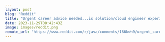 ```yaml
---
layout: post
blog: "Reddit"
title: "Urgent career advice needed...is solution/cloud engineer experience really bad for my career?"
date: 2023-11-29T08:42:43Z
image: images/reddit.png
remote_url: "https://www.reddit.com/r/java/comments/186kwh9/urgent_career_advice_neededis_solutioncloud/"
---
```

